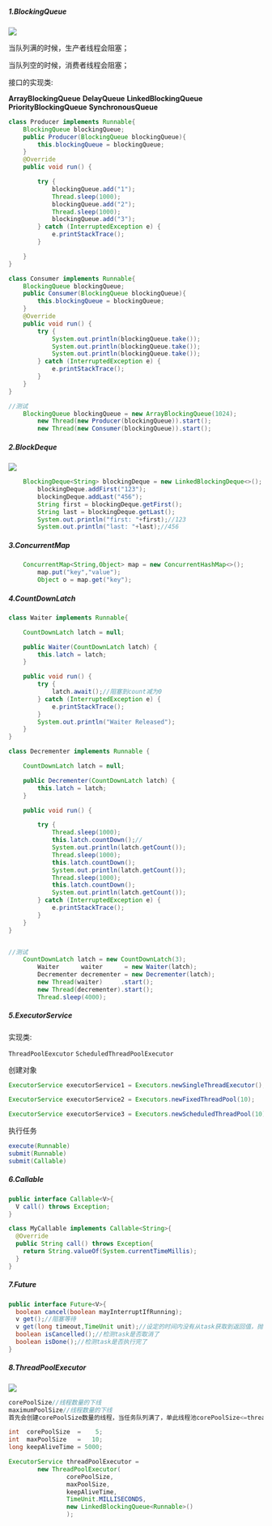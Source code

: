 ##### 1.BlockingQueue

![](http://tutorials.jenkov.com/images/java-concurrency-utils/blocking-queue.png)

当队列满的时候，生产者线程会阻塞；

当队列空的时候，消费者线程会阻塞；

接口的实现类:

**ArrayBlockingQueue**
**DelayQueue**
**LinkedBlockingQueue**
**PriorityBlockingQueue**
**SynchronousQueue**

```java
class Producer implements Runnable{
    BlockingQueue blockingQueue;
    public Producer(BlockingQueue blockingQueue){
        this.blockingQueue = blockingQueue;
    }
    @Override
    public void run() {

        try {
            blockingQueue.add("1");
            Thread.sleep(1000);
            blockingQueue.add("2");
            Thread.sleep(1000);
            blockingQueue.add("3");
        } catch (InterruptedException e) {
            e.printStackTrace();
        }

    }
}

class Consumer implements Runnable{
    BlockingQueue blockingQueue;
    public Consumer(BlockingQueue blockingQueue){
        this.blockingQueue = blockingQueue;
    }
    @Override
    public void run() {
        try {
            System.out.println(blockingQueue.take());
            System.out.println(blockingQueue.take());
            System.out.println(blockingQueue.take());
        } catch (InterruptedException e) {
            e.printStackTrace();
        }
    }
}

//测试
 	BlockingQueue blockingQueue = new ArrayBlockingQueue(1024);
        new Thread(new Producer(blockingQueue)).start();
        new Thread(new Consumer(blockingQueue)).start();
```

##### 2.BlockDeque

![](http://tutorials.jenkov.com/images/java-concurrency-utils/blocking-deque.png)

```java
 	BlockingDeque<String> blockingDeque = new LinkedBlockingDeque<>();
        blockingDeque.addFirst("123");
        blockingDeque.addLast("456");
        String first = blockingDeque.getFirst();
        String last = blockingDeque.getLast();
        System.out.println("first: "+first);//123
        System.out.println("last: "+last);//456
```

##### 3.ConcurrentMap

```java
	ConcurrentMap<String,Object> map = new ConcurrentHashMap<>();
        map.put("key","value");
        Object o = map.get("key");
```

##### 4.CountDownLatch

```java
class Waiter implements Runnable{

    CountDownLatch latch = null;

    public Waiter(CountDownLatch latch) {
        this.latch = latch;
    }

    public void run() {
        try {
            latch.await();//阻塞到count减为0
        } catch (InterruptedException e) {
            e.printStackTrace();
        }
        System.out.println("Waiter Released");
    }
}

class Decrementer implements Runnable {

    CountDownLatch latch = null;

    public Decrementer(CountDownLatch latch) {
        this.latch = latch;
    }

    public void run() {

        try {
            Thread.sleep(1000);
            this.latch.countDown();//
            System.out.println(latch.getCount());
            Thread.sleep(1000);
            this.latch.countDown();
            System.out.println(latch.getCount());
            Thread.sleep(1000);
            this.latch.countDown();
            System.out.println(latch.getCount());
        } catch (InterruptedException e) {
            e.printStackTrace();
        }
    }
}


//测试
 	CountDownLatch latch = new CountDownLatch(3);
        Waiter      waiter      = new Waiter(latch);
        Decrementer decrementer = new Decrementer(latch);
        new Thread(waiter)     .start();
        new Thread(decrementer).start();
        Thread.sleep(4000);
```

##### 5.ExecutorService

实现类:

`ThreadPoolEexcutor`                `ScheduledThreadPoolExecutor`

创建对象

```java
ExecutorService executorService1 = Executors.newSingleThreadExecutor();

ExecutorService executorService2 = Executors.newFixedThreadPool(10);

ExecutorService executorService3 = Executors.newScheduledThreadPool(10);
```

执行任务

```java
execute(Runnable)
submit(Runnable)
submit(Callable)
```

##### 6.Callable

```java
public interface Callable<V>{
  V call() throws Exception;
}
```

```java
class MyCallable implements Callable<String>{
  @Override
  public String call() throws Exception{
    return String.valueOf(System.currentTimeMillis);
  }
}
```

##### 7.Future

```java
public interface Future<V>{
  boolean cancel(boolean mayInterruptIfRunning);
  v get();//阻塞等待
  v get(long timeout,TimeUnit unit);//设定的时间内没有从task获取到返回值，抛出异常
  boolean isCancelled();//检测task是否取消了
  boolean isDone();//检测task是否执行完了
}
```

##### 8.ThreadPoolExecutor

![](http://tutorials.jenkov.com/images/java-concurrency-utils/thread-pool-executor.png)

```java
corePoolSize//线程数量的下线
maximumPoolSize//线程数量的下线
首先会创建corePoolSize数量的线程，当任务队列满了，单此线程池corePoolSize<=threadCount<maxPoolSize，则会创建新的线程来执行任务
```

```java
int  corePoolSize  =    5;
int  maxPoolSize   =   10;
long keepAliveTime = 5000;

ExecutorService threadPoolExecutor =
        new ThreadPoolExecutor(
                corePoolSize,
                maxPoolSize,
                keepAliveTime,
                TimeUnit.MILLISECONDS,
                new LinkedBlockingQueue<Runnable>()
                );
```



